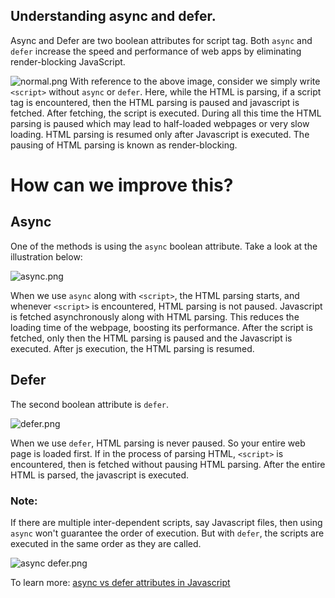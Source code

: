 ## Understanding async and defer.

Async and Defer are two boolean attributes for script tag. Both `async` and `defer` increase the speed and performance of web apps by eliminating render-blocking JavaScript.


![normal.png](https://cdn.hashnode.com/res/hashnode/image/upload/v1625323067292/0v--XPz5H.png)
With reference to the above image, consider we simply write `<script>` without `async` or `defer`. Here, while the HTML is parsing, if a script tag is encountered, then the HTML parsing is paused and javascript is fetched. After fetching, the script is executed. During all this time the HTML parsing is paused which may lead to half-loaded webpages or very slow loading. HTML parsing is resumed only after Javascript is executed. The pausing of HTML parsing is known as render-blocking. 

# How can we improve this?

## Async
One of the methods is using the `async` boolean attribute. Take a look at the illustration below:

![async.png](https://cdn.hashnode.com/res/hashnode/image/upload/v1625323434804/6HvWQ9QQB.png)

When we use `async` along with `<script>`, the HTML parsing starts, and whenever `<script>` is encountered, HTML parsing is not paused. Javascript is fetched asynchronously along with HTML parsing. This reduces the loading time of the webpage, boosting its performance. After the script is fetched, only then the HTML parsing is paused and the Javascript is executed. After js execution, the HTML parsing is resumed. 

## Defer
The second boolean attribute is `defer`.

![defer.png](https://cdn.hashnode.com/res/hashnode/image/upload/v1625324328815/aypVrZSAq.png)

When we use `defer`, HTML parsing is never paused. So your entire web page is loaded first. If in the process of parsing HTML, `<script>` is encountered, then is fetched without pausing HTML parsing. After the entire HTML is parsed, the javascript is executed.

### Note:
If there are multiple inter-dependent scripts, say Javascript files, then using `async` won't guarantee the order of execution. But with `defer`, the scripts are executed in the same order as they are called.


![async defer.png](https://cdn.hashnode.com/res/hashnode/image/upload/v1625324655905/k6tWwHYca.png)

To learn more:
 [async vs defer attributes in Javascript](https://www.youtube.com/watch?v=IrHmpdORLu8)


 







